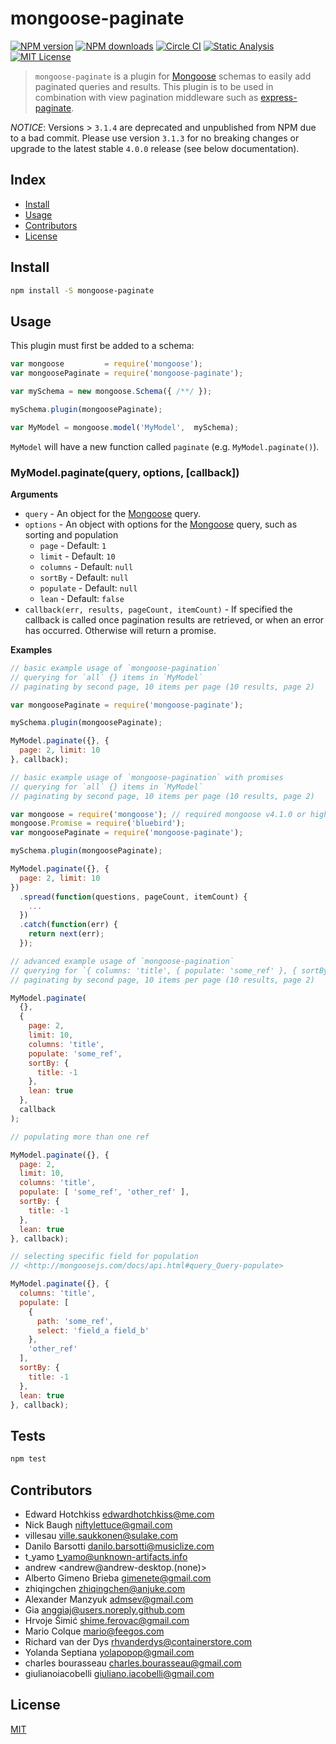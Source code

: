 # mongoose-paginate

[![NPM version][npm-image]][npm-url]
[![NPM downloads][npm-downloads]][npm-url]
[![Circle CI][circleci-image]][circleci-url]
[![Static Analysis][codeclimate-image]][codeclimate-url]
[![MIT License][license-image]][license-url]

> `mongoose-paginate` is a plugin for [Mongoose][mongoose] schemas to easily add paginated queries and results.  This plugin is to be used in combination with view pagination middleware such as [express-paginate](https://github.com/niftylettuce/express-paginate).

*NOTICE*: Versions > `3.1.4` are deprecated and unpublished from NPM due to a bad commit.  Please use version `3.1.3` for no breaking changes or upgrade to the latest stable `4.0.0` release (see below documentation).

## Index

* [Install](#install)
* [Usage](#usage)
* [Contributors](#contributors)
* [License](#license)


## Install

```bash
npm install -S mongoose-paginate
```


## Usage

This plugin must first be added to a schema:

```js
var mongoose         = require('mongoose');
var mongoosePaginate = require('mongoose-paginate');

var mySchema = new mongoose.Schema({ /**/ });

mySchema.plugin(mongoosePaginate);

var MyModel = mongoose.model('MyModel',  mySchema);
```

`MyModel` will have a new function called `paginate` (e.g. `MyModel.paginate()`).

### MyModel.paginate(query, options, [callback])

**Arguments**

* `query` - An object for the [Mongoose][mongoose] query.
* `options` - An object with options for the [Mongoose][mongoose] query, such as sorting and population
  - `page` - Default: `1`
  - `limit` - Default: `10`
  - `columns` - Default: `null`
  - `sortBy` - Default: `null`
  - `populate` - Default: `null`
  - `lean` - Default: `false`
* `callback(err, results, pageCount, itemCount)` - If specified the callback is called once pagination results are retrieved, or when an error has occurred. Otherwise will return a promise.

**Examples**

```js
// basic example usage of `mongoose-pagination`
// querying for `all` {} items in `MyModel`
// paginating by second page, 10 items per page (10 results, page 2)

var mongoosePaginate = require('mongoose-paginate');

mySchema.plugin(mongoosePaginate);

MyModel.paginate({}, {
  page: 2, limit: 10
}, callback);
```

```js
// basic example usage of `mongoose-pagination` with promises
// querying for `all` {} items in `MyModel`
// paginating by second page, 10 items per page (10 results, page 2)

var mongoose = require('mongoose'); // required mongoose v4.1.0 or higher
mongoose.Promise = require('bluebird');
var mongoosePaginate = require('mongoose-paginate');

mySchema.plugin(mongoosePaginate);

MyModel.paginate({}, {
  page: 2, limit: 10
})
  .spread(function(questions, pageCount, itemCount) {
    ...
  })
  .catch(function(err) {
    return next(err);
  });
```

```js
// advanced example usage of `mongoose-pagination`
// querying for `{ columns: 'title', { populate: 'some_ref' }, { sortBy : { title : -1 } }` items in `MyModel`
// paginating by second page, 10 items per page (10 results, page 2)

MyModel.paginate(
  {},
  {
    page: 2,
    limit: 10,
    columns: 'title',
    populate: 'some_ref',
    sortBy: {
      title: -1
    },
    lean: true
  },
  callback
);
```

```js
// populating more than one ref

MyModel.paginate({}, {
  page: 2,
  limit: 10,
  columns: 'title',
  populate: [ 'some_ref', 'other_ref' ],
  sortBy: {
    title: -1
  },
  lean: true
}, callback);
```

```js
// selecting specific field for population
// <http://mongoosejs.com/docs/api.html#query_Query-populate>

MyModel.paginate({}, {
  columns: 'title',
  populate: [
    {
      path: 'some_ref',
      select: 'field_a field_b'
    },
    'other_ref'
  ],
  sortBy: {
    title: -1
  },
  lean: true
}, callback);
```

## Tests

```bash
npm test
```

## Contributors

* Edward Hotchkiss <edwardhotchkiss@me.com>
* Nick Baugh <niftylettuce@gmail.com>
* villesau <ville.saukkonen@sulake.com>
* Danilo Barsotti <danilo.barsotti@musiclize.com>
* t_yamo <t_yamo@unknown-artifacts.info>
* andrew <andrew@andrew-desktop.(none)>
* Alberto Gimeno Brieba <gimenete@gmail.com>
* zhiqingchen <zhiqingchen@anjuke.com>
* Alexander Manzyuk <admsev@gmail.com>
* Gia <anggiaj@users.noreply.github.com>
* Hrvoje Šimić <shime.ferovac@gmail.com>
* Mario Colque <mario@feegos.com>
* Richard van der Dys <rhvanderdys@containerstore.com>
* Yolanda Septiana <yolapopop@gmail.com>
* charles bourasseau <charles.bourasseau@gmail.com>
* giulianoiacobelli <giuliano.iacobelli@gmail.com>

## License

[MIT][license-url]

[mongoose]: http://mongoosejs.com
[license-image]: http://img.shields.io/badge/license-MIT-blue.svg?style=flat
[license-url]: LICENSE
[codeclimate-image]: http://img.shields.io/codeclimate/github/edwardhotchkiss/mongoose-paginate.svg?style=flat
[codeclimate-url]: https://codeclimate.com/github/edwardhotchkiss/mongoose-paginate
[npm-image]: http://img.shields.io/npm/v/mongoose-paginate.svg?style=flat
[npm-url]: https://npmjs.org/package/mongoose-paginate
[npm-downloads]: http://img.shields.io/npm/dm/mongoose-paginate.svg?style=flat
[circleci-image]: https://circleci.com/gh/edwardhotchkiss/mongoose-paginate/tree/master.svg?style=shield
[circleci-url]: https://circleci.com/gh/edwardhotchkiss/mongoose-paginate/tree/master
